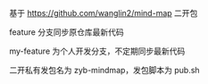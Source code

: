 基于 https://github.com/wanglin2/mind-map 二开包

feature 分支同步原仓库最新代码

my-feature 为个人开发分支，不定期同步最新代码

二开私有发包名为 zyb-mindmap，发包脚本为 pub.sh
